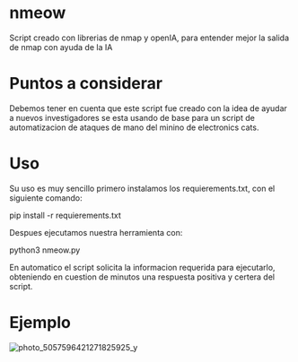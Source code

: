 # nmeow
Script creado con librerias de nmap y openIA, para entender mejor la salida de nmap con ayuda de la IA


# Puntos a considerar

Debemos tener en cuenta que este script fue creado con la idea de ayudar a nuevos investigadores se esta usando de base para un script de automatizacion de ataques de mano del minino de electronics cats.

# Uso

Su uso es muy sencillo primero instalamos los requierements.txt, con el siguiente comando:

pip install -r requierements.txt

Despues ejecutamos nuestra herramienta con:

python3 nmeow.py 

En automatico el script solicita la informacion requerida para ejecutarlo, obteniendo en cuestion de minutos una respuesta positiva y certera del script.

# Ejemplo

![photo_5057596421271825925_y](https://github.com/user-attachments/assets/2f4c5bb8-a6f3-4016-940a-6d25f5351145)

